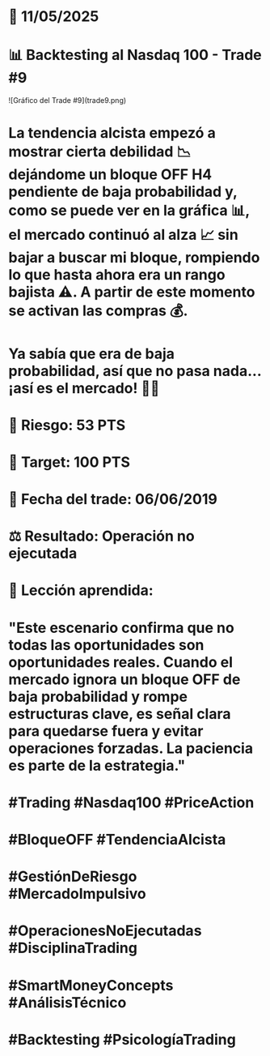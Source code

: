 # 📅 11/05/2025

# 📊 Backtesting al Nasdaq 100 - Trade #9

!\[Gráfico del Trade #9](trade9.png)

# 

# La tendencia alcista empezó a mostrar cierta debilidad 📉 dejándome un bloque OFF H4 pendiente de baja probabilidad y, como se puede ver en la gráfica 📊, el mercado continuó al alza 📈 sin bajar a buscar mi bloque, rompiendo lo que hasta ahora era un rango bajista ⚠️. A partir de este momento se activan las compras 💰.

# 

# Ya sabía que era de baja probabilidad, así que no pasa nada... ¡así es el mercado! 🤷‍♂️

# 

# 🎯 Riesgo: 53 PTS

# 🎯 Target: 100 PTS

# 📅 Fecha del trade: 06/06/2019

# ⚖️ Resultado: Operación no ejecutada

# 

# 📌 Lección aprendida:

# "Este escenario confirma que no todas las oportunidades son oportunidades reales. Cuando el mercado ignora un bloque OFF de baja probabilidad y rompe estructuras clave, es señal clara para quedarse fuera y evitar operaciones forzadas. La paciencia es parte de la estrategia."

# 

# \#Trading #Nasdaq100 #PriceAction

# \#BloqueOFF #TendenciaAlcista

# \#GestiónDeRiesgo #MercadoImpulsivo

# \#OperacionesNoEjecutadas #DisciplinaTrading

# \#SmartMoneyConcepts #AnálisisTécnico

# \#Backtesting #PsicologíaTrading


